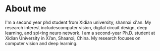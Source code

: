 About me
======
I'm a second year phd student from Xidian university, shannxi xi'an. My research interest includescomputer vision, digital circuit design, deep learning, and spi<ing neuro network.
I am a second-year Ph.D. student at Xidian University in Xi’an, Shaanxi, China. My research focuses on ​​computer vision​​ and ​​deep learning.
